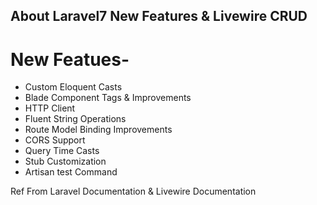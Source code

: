 ## About Laravel7 New Features & Livewire CRUD

# New Featues-

- Custom Eloquent Casts
- Blade Component Tags & Improvements
- HTTP Client
- Fluent String Operations
- Route Model Binding Improvements
- CORS Support
- Query Time Casts
- Stub Customization
- Artisan test Command

Ref From Laravel Documentation & Livewire Documentation
